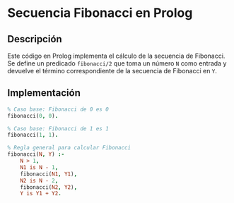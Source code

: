 # Secuencia Fibonacci en Prolog

## Descripción

Este código en Prolog implementa el cálculo de la secuencia de Fibonacci. Se define un predicado `fibonacci/2` que toma un número `N` como entrada y devuelve el término correspondiente de la secuencia de Fibonacci en `Y`.

## Implementación

```prolog
% Caso base: Fibonacci de 0 es 0
fibonacci(0, 0).

% Caso base: Fibonacci de 1 es 1
fibonacci(1, 1).

% Regla general para calcular Fibonacci
fibonacci(N, Y) :-
    N > 1,
    N1 is N - 1,
    fibonacci(N1, Y1),
    N2 is N - 2,
    fibonacci(N2, Y2),
    Y is Y1 + Y2.
